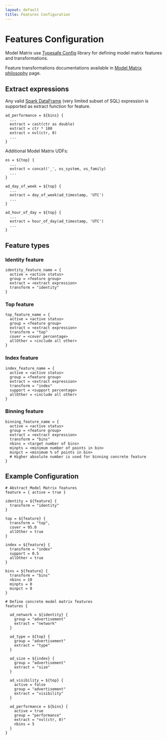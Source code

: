 ```yaml
---
layout: default
title: Features Configuration
---
```


# Features Configuration

Model Matrix use [Typesafe Config](https://github.com/typesafehub/config) library for 
defining model matrix features and transformations.

Feature transformations documentations available in [Model Matrix philosophy](philosophy.html#feature-matrix) page.

## Extract expressions

Any valid [Spark DataFrame](https://spark.apache.org/docs/1.3.0/sql-programming-guide.html) 
(very limited subset of SQL) expression is supported as extract function for feature. 

    ad_performance = ${bins} {
      ...
      extract = cast(ctr as double)
      extract = ctr * 100
      extract = nvl(ctr, 0)
      ...
    }
    
Additional Model Matrix UDFs:
    
    os = ${top} {
      ...
      extract = concat('_', os_system, os_family)
      ...    
    }
    
    ad_day_of_week = ${top} {
      ...
      extract = day_of_week(ad_timestamp, 'UTC')
      ...
    }
    
    ad_hour_of_day = ${top} {
      ...
      extract = hour_of_day(ad_timestamp, 'UTC')
      ...
    }    
    
## Feature types

### <a name="identity-feature">Identity feature</a>

    identity_feature_name = {
      active = <active status>
      group = <feature group>
      extract = <extract expression>
      transform = "identity"
    }
   
### <a name="top-feature">Top feature</a>

    top_feature_name = {
      active = <active status>
      group = <feature group>
      extract = <extract expression>
      transform = "top"
      cover = <cover percentage>
      allOther = <include all other>
    }
      
### <a name="index-feature">Index feature</a>

    index_feature_name = {
      active = <active status>
      group = <feature group>
      extract = <extract expression>
      transform = "index"
      support = <support percentage>
      allOther = <include all other>
    }
    
### <a name="binning-feature">Binning feature</a>

    binning_feature_name = {
      active = <active status>
      group = <feature group>
      extract = <extract expression>
      transform = "bins"
      nbins = <target number of bins>
      minpts = <minimum number of points in bin>   
      minpct = <minimum % of points in bin>
      # Higher absolute number is used for binning concrete feature      
    }    
   

## <a name="example-configuration">Example Configuration</a>

    # Abstract Model Matrix features
    feature = { active = true }
    
    identity = ${feature} { 
      transform = "identity"
    }
    
    top = ${feature} { 
      transform = "top",
      cover = 95.0
      allOther = true
    }
    
    index = ${feature} { 
      transform = "index"
      support = 0.5
      allOther = true
    }
    
    bins = ${feature} {
      transform = "bins"
      nbins = 10
      minpts = 0
      minpct = 0
    }

    # Define concrete model matrix features
    features {

      ad_network = ${identity} {
        group = "advertisement"
        extract = "network"
      }

      ad_type = ${top} {
        group = "advertisement"
        extract = "type"
      }

      ad_size = ${index} {
        group = "advertisement"
        extract = "size"
      }

      ad_visibility = ${top} {
        active = false
        group = "advertisement"
        extract = "visibility"
      }
      
      ad_performance = ${bins} {
        active = true
        group = "performance"
        extract = "nvl(ctr, 0)"
        nbins = 5
      }
    }
